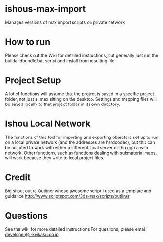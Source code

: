 # ishous-max-import
Manages versions of max import scripts on private network

# How to run
Please check out the Wiki for detailed instructions, but generally just run the buildandbundle.bat script and install from resulting file

# Project Setup
A lot of functions will assume that the project is saved in a specific project folder, not just a .max sitting on the desktop.
Settings and mapping files will be saved locally to that project folder in its own directory.

# Ishou Local Network
The functions of this tool for importing and exporting objects is set up to run on a local private network (and the addresses are hardcoded),
but this can be adapted to work with either a different local server or through a web network.
Other functions, such as functions dealing with submaterial maps, will work because they write to local project files.

# Credit
Big shout out to Outliner whose awesome script I used as a template and guidance
http://www.scriptspot.com/3ds-max/scripts/outliner

# Questions
See the wiki for more detailed instructions
For questions, please email developer@i-keikaku.co.jp
